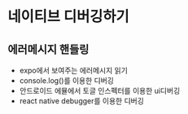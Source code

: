 # 네이티브 디버깅하기
## 에러메시지 핸들링
 - expo에서 보여주는 에러메시지 읽기
 - console.log()를 이용한 디버깅
 - 안드로이드 에뮬에서 토글 인스펙터를 이용한 ui디버깅
 - react native debugger를 이용한 디버깅